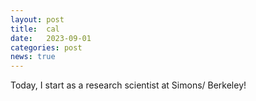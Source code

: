 ```yaml
---
layout: post
title:  cal
date:   2023-09-01
categories: post
news: true
---
```

Today, I start as a research scientist at Simons/ Berkeley!